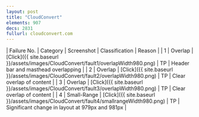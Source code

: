 ```yaml
---
layout: post
title: "CloudConvert"
elements: 907
decs: 2831
fullurl: cloudconvert.com
---
```

| Failure No. | Category | Screenshot | Classification | Reason | 
| 1 | Overlap | [Click]({{ site.baseurl }}/assets/images/CloudConvert/fault1/overlapWidth980.png) | TP | Header bar and masthead overlapping |
| 2 | Overlap | [Click]({{ site.baseurl }}/assets/images/CloudConvert/fault2/overlapWidth980.png) | TP | Clear overlap of content |
| 3 | Overlap | [Click]({{ site.baseurl }}/assets/images/CloudConvert/fault3/overlapWidth980.png) | TP | Clear overlap of content |
| 4 | Small-Range | [Click]({{ site.baseurl }}/assets/images/CloudConvert/fault4/smallrangeWidth980.png) | TP | Significant change in layout at 979px and 981px |
